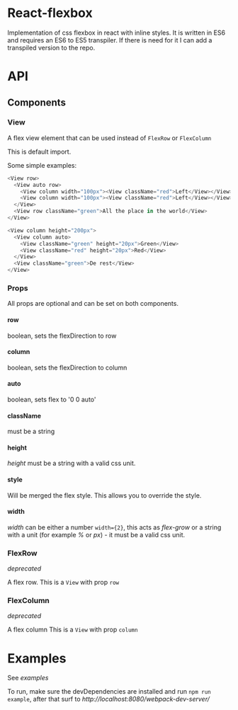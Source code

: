 # React-flexbox

Implementation of css flexbox in react with inline styles.
It is written in ES6 and requires an ES6 to ES5 transpiler. If there is need for
it I can add a transpiled version to the repo.

# API

## Components

### View

A flex view element that can be used instead of `FlexRow` or `FlexColumn`

This is default import.

Some simple examples:

```js
<View row>
  <View auto row>
    <View column width="100px"><View className="red">Left</View></View>
    <View column width="100px"><View className="red">Left</View></View>
  </View>
  <View row className="green">All the place in the world</View>
</View>
```

```js
<View column height="200px">
  <View column auto>
    <View className="green" height="20px">Green</View>
    <View className="red" height="20px">Red</View>
  </View>
  <View className="green">De rest</View>
</View>
```

### Props

All props are optional and can be set on both components.

#### row

boolean, sets the flexDirection to row

#### column

boolean, sets the flexDirection to column

#### auto

boolean, sets flex to '0 0 auto'

#### className

must be a string

#### height

_height_ must be a string with a valid css unit.

#### style

Will be merged the flex style. This allows you to override the style.

#### width

_width_ can be either a number `width={2}`, this acts as _flex-grow_ or a string
with a unit (for example _%_ or _px_) - it must be a valid css unit.

### FlexRow

*deprecated*

A flex row.
This is a `View` with prop `row`

### FlexColumn

*deprecated*

A flex column
This is a `View` with prop `column`


# Examples

See _examples_

To run, make sure the devDependencies are installed and run `npm run example`,
after that surf to _http://localhost:8080/webpack-dev-server/_
